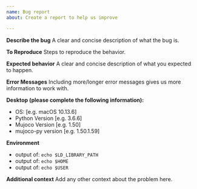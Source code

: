 ```yaml
---
name: Bug report
about: Create a report to help us improve

---
```


**Describe the bug**
A clear and concise description of what the bug is.

**To Reproduce**
Steps to reproduce the behavior.

**Expected behavior**
A clear and concise description of what you expected to happen.

**Error Messages**
Including more/longer error messages gives us more information to work with.

**Desktop (please complete the following information):**
 - OS: [e.g. macOS 10.13.6]
 - Python Version [e.g. 3.6.6]
 - Mujoco Version [e.g. 1.50]
 - mujoco-py version [e.g. 1.50.1.59]

**Environment**
 - output of: `echo $LD_LIBRARY_PATH`
 - output of: `echo $HOME`
 - output of: `echo $USER`

**Additional context**
Add any other context about the problem here.
